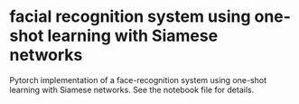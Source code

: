 # facial recognition system using one-shot learning with Siamese networks
Pytorch implementation of a face-recognition system using one-shot learning with Siamese networks. See the notebook file for details.
